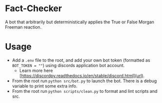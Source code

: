 # Fact-Checker
A bot that arbitrarily but deterministically applies the True or False Morgan Freeman reaction. 

# Usage
- Add a `.env` file to the root, and add your own bot token (formatted as `BOT_TOKEN = ""`) using discords application bot account.
   - Learn more here [https://discordpy.readthedocs.io/en/stable/discord.html](url).
- From the root run `python src/bot.py` to launch the bot. There is a debug variable to print some extra info.
- From the root run `python scripts/clean.py` to format and lint scripts and src.
